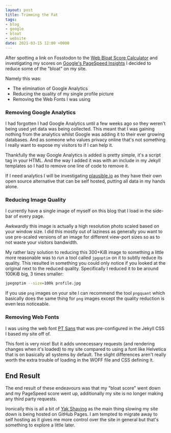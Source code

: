 ```yaml
---
layout: post
title: Trimming the Fat
tags:
- blog
- google
- bloat
- website
date: 2021-03-15 12:00 +0000
---
```

After spotting a link on Fosstodon to the
[Web Bloat Score Calculator](https://www.webbloatscore.com/) and investigating
my scores on
[Google's PageSpeed Insights](https://developers.google.com/speed/pagespeed)
I decided to reduce some of the "bloat" on my site.

Namely this was:

* The elimination of Google Analytics
* Reducing the quality of my single profile picture
* Removing the Web Fonts I was using

### Removing Google Analytics

I had forgotten I had Google Analytics until a few weeks ago so they weren't
being used yet data was being collected. This meant that I was gaining nothing
from the analytics whilst Google was adding it to their ever growing databases.
And as someone who values privacy online that's not something I really want to
expose my visitors to if I can help it.

Thankfully the way Google Analytics is added is pretty simple, it's a script
tag in your HTML. And the way I added it was with an include in my Jekyll
templates so I had to remove one line of code to remove it.

If I need analytics I will be investigating
[plausible.io](https://plausible.io/) as they have their own open source
alternative that can be self hosted, putting all data in my hands alone.

### Reducing Image Quality

I currently have a single image of myself on this blog that I load in the
side-bar of every page.

Awkwardly this image is actually a high resolution photo scaled based on your
window size. I did this mostly out of laziness as generally you want to use
pre-scaled versions of an image for different view-port sizes so as to not
waste your visitors bandwidth.

My rather lazy solution to reducing this 300+KiB image to something a little
more reasonable was to run a tool called `jpgoptim` on it to subtly reduce its
quality. This resulted in something you could only notice if you looked at the
original next to the reduced quality. Specifically I reduced it to be around
100KiB big, 3 times smaller:

```bash
jpegoptim --size=100k profile.jpg
```

If you use `png` images on your site I can recommend the tool `pngquant` which
basically does the same thing for `png` images except the quality reduction is
even less noticeable.

### Removing Web Fonts

I was using the web font [PT Sans](https://fonts.google.com/specimen/PT+Sans)
that was pre-configured in the Jekyll CSS I based my site off of.

This font is very nice! But it adds unnecessary requests (and rendering changes
when it's loaded) to my site compared to using a font like Helvetica that is on
basically all systems by default. The slight differences aren't really worth
the extra trouble of loading in the WOFF file and CSS defining it.

## End Result

The end result of these endeavours was that my "bloat score" went down and my
PageSpeed score went up, additionally my site is no longer making any third
party requests.

Ironically this is all a bit of
[Yak Shaving](https://en.wiktionary.org/wiki/yak_shaving) as the main thing
slowing my site down is being hosted on GitHub Pages.
I am tempted to migrate away to self hosting as it gives me more control over
the site in general but that's something to explore a little later.

